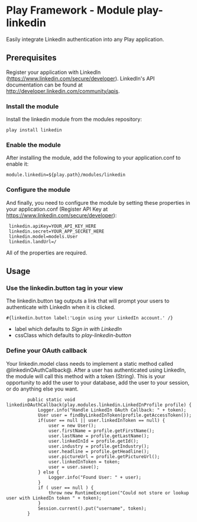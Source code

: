 # Play Framework - Module play-linkedin

Easily integrate LinkedIn authentication into any Play application.


## Prerequisites

Register your application with LinkedIn (https://www.linkedin.com/secure/developer). 
LinkedIn's API documentation can be found at http://developer.linkedin.com/community/apis.


### Install the module

Install the linkedin module from the modules repository:

`
play install linkedin
`

### Enable the module

After installing the module, add the following to your application.conf to enable it:

`
module.linkedin=${play.path}/modules/linkedin
`

### Configure the module

And finally, you need to configure the module by setting these properties in your application.conf (Register API Key at https://www.linkedin.com/secure/developer):

     linkedin.apiKey=YOUR_API_KEY_HERE
     linkedin.secret=YOUR_APP_SECRET_HERE
     linkedin.model=models.User
     linkedin.landUrl=/

All of the properties are required.


## Usage

### Use the linkedin.button tag in your view

The linkedin.button tag outputs a link that will prompt your users to authenticate with LinkedIn when it is clicked.

`#{linkedin.button label:'Login using your LinkedIn account.' /}`

* label which defaults to *Sign in with LinkedIn*
* cssClass which defaults to *play-linkedin-button*


### Define your OAuth callback

Your linkedin.model class needs to implement a static method called @linkedinOAuthCallback@. After a user has authenticated using LinkedIn, the module will call this method with a token (String). This is your opportunity to add the user to your database, add the user to your session, or do anything else you want.

			public static void linkedinOAuthCallback(play.modules.linkedin.LinkedInProfile profile) {
				Logger.info("Handle LinkedIn OAuth Callback: " + token);
				User user = findByLinkedInToken(profile.getAccessToken());
				if(user == null || user.linkedInToken == null) {
					user = new User();
					user.firstName = profile.getFirstName();
					user.lastName = profile.getLastName();
					user.linkedInId = profile.getId();
					user.industry = profile.getIndustry();
					user.headline = profile.getHeadline();
					user.pictureUrl = profile.getPictureUrl();
					user.linkedInToken = token;
					user = user.save();
				} else {
					Logger.info("Found User: " + user);
				}
				if ( user == null ) {
					throw new RuntimeException("Could not store or lookup user with LinkedIn token " + token);
				}
				Session.current().put("username", token);
			}

